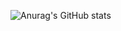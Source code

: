 ![Anurag's GitHub stats](https://github-readme-stats.vercel.app/api?username=SUJIHYUN&show_icons=true&theme=synthwave)
